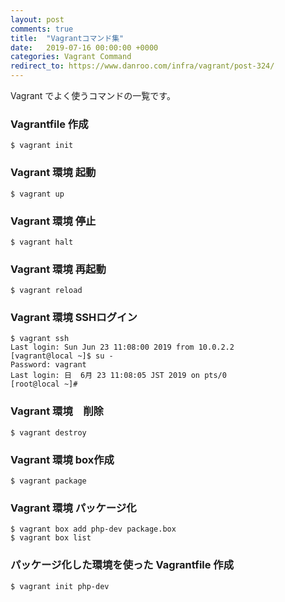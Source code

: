 ```yaml
---
layout: post
comments: true
title:  "Vagrantコマンド集"
date:   2019-07-16 00:00:00 +0000
categories: Vagrant Command
redirect_to: https://www.danroo.com/infra/vagrant/post-324/
---
```

Vagrant でよく使うコマンドの一覧です。

### Vagrantfile 作成

```
$ vagrant init
```

### Vagrant 環境 起動

```
$ vagrant up
```

### Vagrant 環境 停止

```
$ vagrant halt
```

### Vagrant 環境 再起動

```
$ vagrant reload
```

### Vagrant 環境 SSHログイン

```
$ vagrant ssh
Last login: Sun Jun 23 11:08:00 2019 from 10.0.2.2
[vagrant@local ~]$ su -
Password: vagrant
Last login: 日  6月 23 11:08:05 JST 2019 on pts/0
[root@local ~]# 
```

### Vagrant 環境　削除

```
$ vagrant destroy
```

### Vagrant 環境 box作成

```
$ vagrant package

```

### Vagrant 環境 パッケージ化

```
$ vagrant box add php-dev package.box
$ vagrant box list
```

### パッケージ化した環境を使った Vagrantfile 作成

```
$ vagrant init php-dev
```